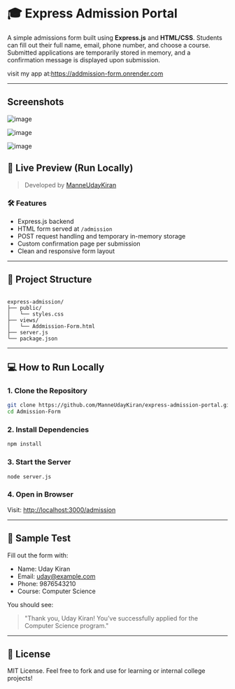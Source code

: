 
# 🎓 Express Admission Portal

A simple admissions form built using **Express.js** and **HTML/CSS**. Students can fill out their full name, email, phone number, and choose a course. Submitted applications are temporarily stored in memory, and a confirmation message is displayed upon submission.

visit my app at:https://addmission-form.onrender.com

---
## Screenshots

![image](https://github.com/user-attachments/assets/565910a3-375e-4a4c-afdc-3406c9547f9e)

![image](https://github.com/user-attachments/assets/eeb11869-d45a-4ef6-bc6b-6c78b28b14fa)


![image](https://github.com/user-attachments/assets/c50dc514-8d06-4377-b19b-971f0c2b48e1)




## 🚀 Live Preview (Run Locally)

> Developed by [ManneUdayKiran](https://github.com/ManneUdayKiran)

### 🛠 Features

- Express.js backend
- HTML form served at `/admission`
- POST request handling and temporary in-memory storage
- Custom confirmation page per submission
- Clean and responsive form layout

---

## 📁 Project Structure

```

express-admission/
├── public/
│   └── styles.css
├── views/
│   └── Addmission-Form.html
├── server.js
└── package.json

````

---

## 💻 How to Run Locally

### 1. Clone the Repository

```bash
git clone https://github.com/ManneUdayKiran/express-admission-portal.git
cd Admission-Form
````

### 2. Install Dependencies

```bash
npm install
```

### 3. Start the Server

```bash
node server.js
```

### 4. Open in Browser

Visit: [http://localhost:3000/admission](http://localhost:3000/admission)

---

## 🧪 Sample Test

Fill out the form with:

* Name: Uday Kiran
* Email: [uday@example.com](mailto:uday@example.com)
* Phone: 9876543210
* Course: Computer Science

You should see:

> "Thank you, Uday Kiran! You’ve successfully applied for the Computer Science program."

---

## 📝 License

MIT License. Feel free to fork and use for learning or internal college projects!

```

